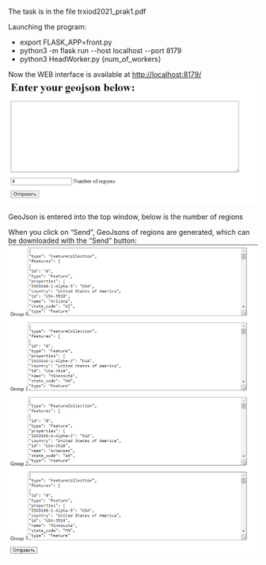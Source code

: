 The task is in the file trxiod2021_prak1.pdf

Launching the program:
* export FLASK_APP=front.py
* python3 -m flask run --host localhost --port 8179
* python3 HeadWorker.py {num_of_workers}

Now the WEB interface is available at <http://localhost:8179/>
![img.png](img.png)

GeoJson is entered into the top window, below is the number of regions

When you click on “Send”, GeoJsons of regions are generated, which can be downloaded with the “Send” button:
![img_1.png](img_1.png)
